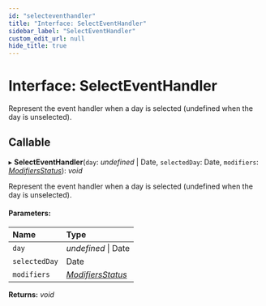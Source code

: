 ```yaml
---
id: "selecteventhandler"
title: "Interface: SelectEventHandler"
sidebar_label: "SelectEventHandler"
custom_edit_url: null
hide_title: true
---
```


# Interface: SelectEventHandler

Represent the event handler when a day is selected (undefined when the day is unselected).

## Callable

▸ **SelectEventHandler**(`day`: *undefined* \| Date, `selectedDay`: Date, `modifiers`: [*ModifiersStatus*](../types/modifiersstatus.md)): *void*

Represent the event handler when a day is selected (undefined when the day is unselected).

#### Parameters:

Name | Type |
:------ | :------ |
`day` | *undefined* \| Date |
`selectedDay` | Date |
`modifiers` | [*ModifiersStatus*](../types/modifiersstatus.md) |

**Returns:** *void*
